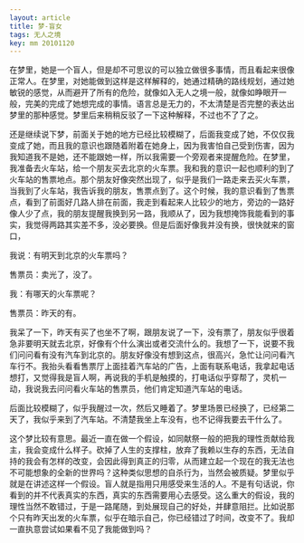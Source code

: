 ```yaml
---
layout: article
title: 梦-盲女
tags: 无人之境
key: mm 20101120
---
```


在梦里，她是一个盲人，但是却不可思议的可以独立做很多事情，而且看起来很像正常人。<!--more-->在梦里，对她能做到这样是这样解释的，她通过精确的路线规划，通过她敏锐的感觉，从而避开了所有的危险，就像如入无人之境一般，就像如睁眼开一般，完美的完成了她想完成的事情。语言总是无力的，不太清楚是否完整的表达出梦里的那种感觉。梦里后来稍稍反驳了一下这种解释，不过也不了了之。

还是继续说下梦，前面关于她的地方已经比较模糊了，后面我变成了她，不仅仅我变成了她，而且我的意识也跟随着附着在她身上，因为我害怕自己受到伤害，因为我知道我不是她，还不能跟她一样，所以我需要一个旁观者来提醒危险。在梦里，我准备去火车站，给一个朋友买去北京的火车票。我和我的意识一起也顺利的到了火车站的售票地点。那个朋友好像突然出现了，似乎是我们一路走来去买火车票，当我到了火车站，我告诉我的朋友，售票点到了。这个时候，我的意识看到了售票点，看到了前面好几路人排在前面，我走到看起来人比较少的地方，旁边的一路好像人少了点，我的朋友提醒我换到另一路，我顺从了，因为我想掩饰我能看到的事实，我觉得两路其实差不多，没必要换。但是后面好像我并没有换，很快就来的窗口，

我说：有明天到北京的火车票吗？

售票员：卖光了，没了。

我：有哪天的火车票呢？

售票员：昨天的有。

我呆了一下，昨天有买了也坐不了啊，跟朋友说了一下，没有票了，朋友似乎很着急非要明天就去北京，好像有个什么演出或者交流什么的。我想了一下，说要不我们问问看有没有汽车到北京的。朋友好像没有想到这点，很高兴，急忙让问问看汽车行不。我抬头看看售票厅上面挂着汽车站的广告，上面有联系电话，我拿起电话想打，又觉得我是盲人啊，再说我的手机是触摸的，打电话似乎穿帮了，灵机一动，我说我去问问看火车站的售票员，他们肯定知道汽车站的电话。

后面比较模糊了，似乎我醒过一次，然后又睡着了。梦里场景已经换了，已经第二天了，我似乎来到了汽车站。不清楚我坐上车没有，也不记得我要去干什么了。



这个梦比较有意思。最近一直在做一个假设，如同献祭一般的把我的理性贡献给我主，我会变成什么样子。砍掉了人生的支撑柱，放弃了我赖以生存的东西，无法自持的我会有怎样的改变，会因此得到真正的归零，从而建立起一个现在的我无法也不可能想象的全新的世界吗？这种类似思想的自杀行为，当然会被质疑。梦里似乎就是在讲述这样一个假设。盲人就是指用只用感受来生活的人。不是有句话说，你看到的并不代表真实的东西，真实的东西需要用心去感受。这么重大的假设，我的理性当然不敢错过，于是一路尾随，到处展现自己的好处，并肆意阻拦。比如说那个只有昨天出发的火车票，似乎在暗示自己，你已经错过了时间，改变不了。我却一直执意尝试如果看不见了我能做到吗？